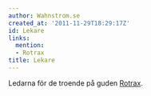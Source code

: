 ```yaml
---
author: Wahnstrom.se
created_at: '2011-11-29T18:29:17Z'
id: Lekare
links:
  mention:
  - Rotrax
title: Lekare
---
```


Ledarna för de troende på guden [Rotrax].

  [Rotrax]: Rotrax